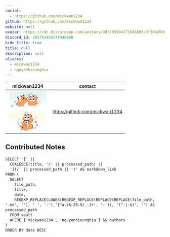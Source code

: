 ```yaml
---
social: 
  - https://github.com/mickwan1234
github: https://github.com/mickwan1234
website: null
avatar: https://cdn.discordapp.com/avatars/383793994271948803/9f3042888d23b742411f6a45b4ba3b9c
discord_id: 383793994271948800
hide_title: true
title: null
description: null
aliases: 
  - mickwan1234
  - nguyenhieunghia
---
```

<div class="profile"/>

| mickwan1234                                                                                                | contact                        |
| ---------------------------------------------------------------------------------------------------------- | ------------------------------ |
| ![](assets/mickwan1234_9f3042888d23b742411f6a45b4ba3b9c.webp) | https://github.com/mickwan1234 |

## Contributed Notes

```dsql-list
SELECT '[' || 
  COALESCE(title, '/' || processed_path) || 
  '](/' || processed_path || ')' AS markdown_link
FROM (
  SELECT 
    file_path,
    title,
    date,
    REGEXP_REPLACE(LOWER(REGEXP_REPLACE(REPLACE(REPLACE(file_path, '.md', ''), ' ', '-'),'[^a-zA-Z0-9/_-]+', '-')), '(^-|-$)', '') AS processed_path
  FROM vault
  WHERE ['mickwan1234', 'nguyenhieunghia'] && authors
)
ORDER BY date DESC
```
